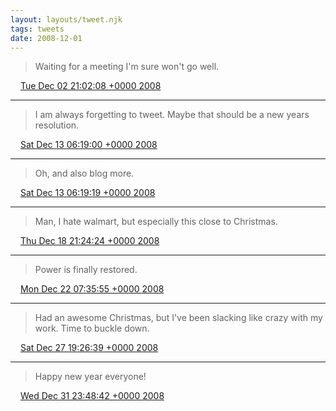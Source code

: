 ```yaml
---
layout: layouts/tweet.njk
tags: tweets
date: 2008-12-01
---
```


> Waiting for a meeting I'm sure won't go well\.

<img src="/img/tweet-media/tweet.ico" width="12" /> [Tue Dec 02 21:02:08 +0000 2008](https://twitter.com/timwasson/status/1034896610)

----

> I am always forgetting to tweet\. Maybe that should be a new years resolution\.

<img src="/img/tweet-media/tweet.ico" width="12" /> [Sat Dec 13 06:19:00 +0000 2008](https://twitter.com/timwasson/status/1054918954)

----

> Oh, and also blog more\.

<img src="/img/tweet-media/tweet.ico" width="12" /> [Sat Dec 13 06:19:19 +0000 2008](https://twitter.com/timwasson/status/1054919306)

----

> Man, I hate walmart, but especially this close to Christmas\.

<img src="/img/tweet-media/tweet.ico" width="12" /> [Thu Dec 18 21:24:24 +0000 2008](https://twitter.com/timwasson/status/1065765698)

----

> Power is finally restored\.

<img src="/img/tweet-media/tweet.ico" width="12" /> [Mon Dec 22 07:35:55 +0000 2008](https://twitter.com/timwasson/status/1071879508)

----

> Had an awesome Christmas, but I've been slacking like crazy with my work\. Time to buckle down\.

<img src="/img/tweet-media/tweet.ico" width="12" /> [Sat Dec 27 19:26:39 +0000 2008](https://twitter.com/timwasson/status/1081183003)

----

> Happy new year everyone\!

<img src="/img/tweet-media/tweet.ico" width="12" /> [Wed Dec 31 23:48:42 +0000 2008](https://twitter.com/timwasson/status/1089011529)